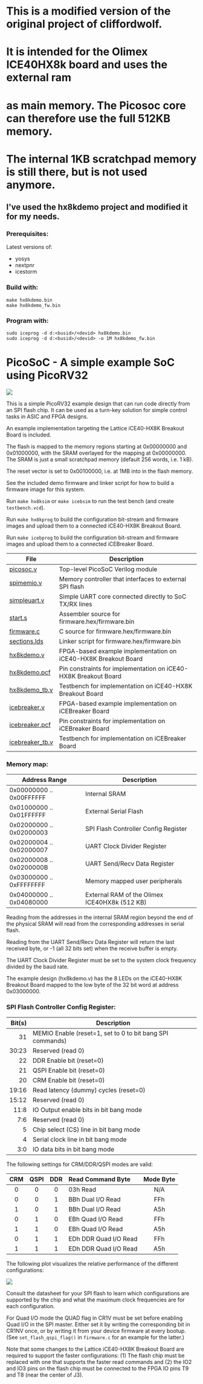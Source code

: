 # This is a modified version of the original project of cliffordwolf.
# It is intended for the Olimex ICE40HX8k board and uses the external ram 
# as main memory. The Picosoc core can therefore use the full 512KB memory.
# The internal 1KB scratchpad memory is still there, but is not used anymore.

## I've used the hx8kdemo project and modified it for my needs.

### Prerequisites:
Latest versions of:
- yosys 
- nextpnr 
- icestorm 

### Build with:
```console 
make hx8kdemo.bin 
make hx8kdemo_fw.bin
```

### Program with:
```console 
sudo iceprog -d d:<busid>/<devid> hx8kdemo.bin 
sudo iceprog -d d:<busid>/<devid> -o 1M hx8kdemo_fw.bin
```

PicoSoC - A simple example SoC using PicoRV32
=============================================

![](overview.svg)

This is a simple PicoRV32 example design that can run code directly from an SPI
flash chip. It can be used as a turn-key solution for simple control tasks in
ASIC and FPGA designs.

An example implementation targeting the Lattice iCE40-HX8K Breakout Board is
included.

The flash is mapped to the memory regions starting at 0x00000000 and
0x01000000, with the SRAM overlayed for the mapping at 0x00000000. The SRAM
is just a small scratchpad memory (default 256 words, i.e. 1 kB).

The reset vector is set to 0x00100000, i.e. at 1MB into in the flash memory.

See the included demo firmware and linker script for how to build a firmware
image for this system.

Run `make hx8ksim` or `make icebsim` to run the test bench (and create `testbench.vcd`).

Run `make hx8kprog` to build the configuration bit-stream and firmware images
and upload them to a connected iCE40-HX8K Breakout Board.

Run `make icebprog` to build the configuration bit-stream and firmware images
and upload them to a connected iCEBreaker Board.

| File                              | Description                                                     |
| --------------------------------- | --------------------------------------------------------------- |
| [picosoc.v](picosoc.v)            | Top-level PicoSoC Verilog module                                |
| [spimemio.v](spimemio.v)          | Memory controller that interfaces to external SPI flash         |
| [simpleuart.v](simpleuart.v)      | Simple UART core connected directly to SoC TX/RX lines          |
| [start.s](start.s)                | Assembler source for firmware.hex/firmware.bin                  |
| [firmware.c](firmware.c)          | C source for firmware.hex/firmware.bin                          |
| [sections.lds](sections.lds)      | Linker script for firmware.hex/firmware.bin                     |
| [hx8kdemo.v](hx8kdemo.v)          | FPGA-based example implementation on iCE40-HX8K Breakout Board  |
| [hx8kdemo.pcf](hx8kdemo.pcf)      | Pin constraints for implementation on iCE40-HX8K Breakout Board |
| [hx8kdemo\_tb.v](hx8kdemo_tb.v)   | Testbench for implementation on iCE40-HX8K Breakout Board       |
| [icebreaker.v](hx8kdemo.v)        | FPGA-based example implementation on iCEBreaker Board           |
| [icebreaker.pcf](hx8kdemo.pcf)    | Pin constraints for implementation on iCEBreaker Board          |
| [icebreaker\_tb.v](hx8kdemo_tb.v) | Testbench for implementation on iCEBreaker Board                |

### Memory map:

| Address Range            | Description                                   |
| ------------------------ | --------------------------------------------- |
| 0x00000000 .. 0x00FFFFFF | Internal SRAM                                 |
| 0x01000000 .. 0x01FFFFFF | External Serial Flash                         |
| 0x02000000 .. 0x02000003 | SPI Flash Controller Config Register          |
| 0x02000004 .. 0x02000007 | UART Clock Divider Register                   |
| 0x02000008 .. 0x0200000B | UART Send/Recv Data Register                  |
| 0x03000000 .. 0xFFFFFFFF | Memory mapped user peripherals                |
| 0x04000000 .. 0x04080000 | External RAM of the Olimex ICE40HX8k (512 KB) |

Reading from the addresses in the internal SRAM region beyond the end of the
physical SRAM will read from the corresponding addresses in serial flash.

Reading from the UART Send/Recv Data Register will return the last received
byte, or -1 (all 32 bits set) when the receive buffer is empty.

The UART Clock Divider Register must be set to the system clock frequency
divided by the baud rate.

The example design (hx8kdemo.v) has the 8 LEDs on the iCE40-HX8K Breakout Board
mapped to the low byte of the 32 bit word at address 0x03000000.

### SPI Flash Controller Config Register:

| Bit(s) | Description                                               |
| -----: | --------------------------------------------------------- |
|     31 | MEMIO Enable (reset=1, set to 0 to bit bang SPI commands) |
|  30:23 | Reserved (read 0)                                         |
|     22 | DDR Enable bit (reset=0)                                  |
|     21 | QSPI Enable bit (reset=0)                                 |
|     20 | CRM Enable bit (reset=0)                                  |
|  19:16 | Read latency (dummy) cycles (reset=0)                     |
|  15:12 | Reserved (read 0)                                         |
|   11:8 | IO Output enable bits in bit bang mode                    |
|    7:6 | Reserved (read 0)                                         |
|      5 | Chip select (CS) line in bit bang mode                    |
|      4 | Serial clock line in bit bang mode                        |
|    3:0 | IO data bits in bit bang mode                             |

The following settings for CRM/DDR/QSPI modes are valid:

| CRM | QSPI | DDR | Read Command Byte     | Mode Byte |
| :-: | :--: | :-: | :-------------------- | :-------: |
|   0 |    0 |   0 | 03h Read              | N/A       |
|   0 |    0 |   1 | BBh Dual I/O Read     | FFh       |
|   1 |    0 |   1 | BBh Dual I/O Read     | A5h       |
|   0 |    1 |   0 | EBh Quad I/O Read     | FFh       |
|   1 |    1 |   0 | EBh Quad I/O Read     | A5h       |
|   0 |    1 |   1 | EDh DDR Quad I/O Read | FFh       |
|   1 |    1 |   1 | EDh DDR Quad I/O Read | A5h       |

The following plot visualizes the relative performance of the different configurations:

![](performance.png)

Consult the datasheet for your SPI flash to learn which configurations are supported
by the chip and what the maximum clock frequencies are for each configuration.

For Quad I/O mode the QUAD flag in CR1V must be set before enabling Quad I/O in the
SPI master. Either set it by writing the corresponding bit in CR1NV once, or by writing
it from your device firmware at every bootup. (See `set_flash_qspi_flag()` in
`firmware.c` for an example for the latter.)

Note that some changes to the Lattice iCE40-HX8K Breakout Board are required to support
the faster configurations: (1) The flash chip must be replaced with one that supports the
faster read commands and (2) the IO2 and IO3 pins on the flash chip must be connected to
the FPGA IO pins T9 and T8 (near the center of J3).

